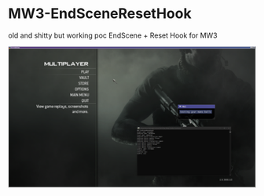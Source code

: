 # MW3-EndSceneResetHook
old and shitty but working poc EndScene + Reset Hook for MW3

![screenshot](msnmsgr_LNpDeeva5t.png)